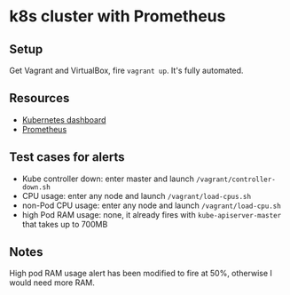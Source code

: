# k8s cluster with Prometheus

## Setup

Get Vagrant and VirtualBox, fire `vagrant up`. It's fully automated.

## Resources

* [Kubernetes dashboard](http://localhost:8080)
* [Prometheus](http://localhost:8081)

## Test cases for alerts

* Kube controller down: enter master and launch `/vagrant/controller-down.sh`
* CPU usage: enter any node and launch `/vagrant/load-cpus.sh`
* non-Pod CPU usage: enter any node and launch `/vagrant/load-cpu.sh`
* high Pod RAM usage: none, it already fires with `kube-apiserver-master` that takes up to 700MB

## Notes

High pod RAM usage alert has been modified to fire at 50%, otherwise I would need more RAM.
